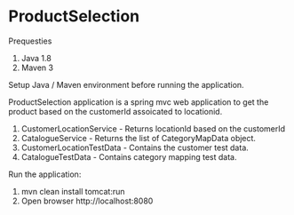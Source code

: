 # ProductSelection

Prequesties
1. Java 1.8
2. Maven 3

Setup Java / Maven environment before running the application.

ProductSelection application is a spring mvc web application to get the product based on the customerId assoicated to locationid.

1. CustomerLocationService - Returns locationId based on the customerId
2. CatalogueService - Returns the list of CategoryMapData object.
3. CustomerLocationTestData - Contains the customer test data.
4. CatalogueTestData - Contains category mapping test data.


Run the application:

1. mvn clean install tomcat:run
2. Open browser http://localhost:8080

